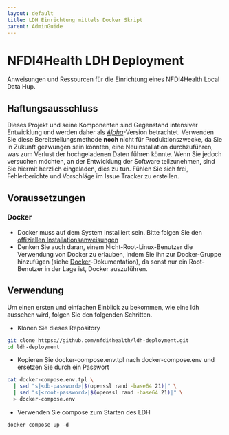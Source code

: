 ```yaml
---
layout: default
title: LDH Einrichtung mittels Docker Skript
parent: AdminGuide
---
```

# NFDI4Health LDH Deployment
Anweisungen und Ressourcen für die Einrichtung eines NFDI4Health Local Data Hup.

## Haftungsausschluss
Dieses Projekt und seine Komponenten sind Gegenstand intensiver Entwicklung und werden daher als *[Alpha][wiki-alpha]*-Version betrachtet. Verwenden Sie diese Bereitstellungsmethode **noch** nicht für Produktionszwecke, da Sie in Zukunft gezwungen sein könnten, eine Neuinstallation durchzuführen, was zum Verlust der hochgeladenen Daten führen könnte. Wenn Sie jedoch versuchen möchten, an der Entwicklung der Software teilzunehmen, sind Sie hiermit herzlich eingeladen, dies zu tun. Fühlen Sie sich frei, Fehlerberichte und Vorschläge im Issue Tracker zu erstellen.

## Voraussetzungen
### Docker
* Docker muss auf dem System installiert sein. Bitte folgen Sie den [offiziellen Installationsanweisungen][docker-install]
* Denken Sie auch daran, einem Nicht-Root-Linux-Benutzer die Verwendung von Docker zu erlauben, indem Sie ihn zur Docker-Gruppe hinzufügen (siehe [Docker][docker-ugroup]-Dokumentation), da sonst nur ein Root-Benutzer in der Lage ist, Docker auszuführen.
## Verwendung
Um einen ersten und einfachen Einblick zu bekommen, wie eine ldh aussehen wird, folgen Sie den folgenden Schritten.

* Klonen Sie dieses Repository
```bash
git clone https://github.com/nfdi4health/ldh-deployment.git
cd ldh-deployment
```
* Kopieren Sie docker-compose.env.tpl nach docker-compose.env und ersetzen Sie <some-password> durch ein Passwort
```bash
cat docker-compose.env.tpl \
  | sed "s|<db-password>|$(openssl rand -base64 21)|" \
  | sed "s|<root-password>|$(openssl rand -base64 21)|" \
  > docker-compose.env
```
* Verwenden Sie compose zum Starten des LDH
```
docker compose up -d
```



[wiki-alpha]: https://en.wikipedia.org/wiki/Software_release_life_cycle#Alpha
[project-issues]: https://github.com/nfdi4health/ldh-deployment/issues
[docker-install]: https://docs.docker.com/get-docker/
[docker-ugroup]: https://docs.docker.com/engine/install/linux-postinstall/#manage-docker-as-a-non-root-user
